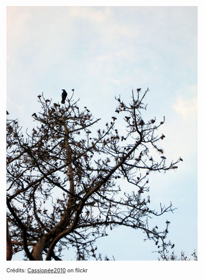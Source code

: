 ![Laly](/images/2023-02-04.jpg)

Crédits: [Cassiopée2010](https://www.flickr.com/people/cmoi30/) on flickr
